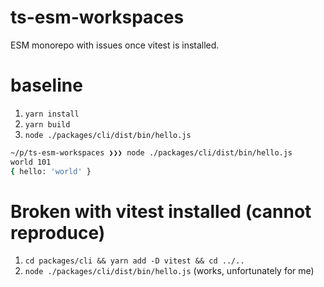# ts-esm-workspaces

ESM monorepo with issues once vitest is installed.

# baseline

1. `yarn install`
2. `yarn build`
3. `node ./packages/cli/dist/bin/hello.js`

```sh
~/p/ts-esm-workspaces ❯❯❯ node ./packages/cli/dist/bin/hello.js
world 101
{ hello: 'world' }
```

# Broken with vitest installed (cannot reproduce)

1.  `cd packages/cli && yarn add -D vitest && cd ../..`
2.  `node ./packages/cli/dist/bin/hello.js` (works, unfortunately for me)
